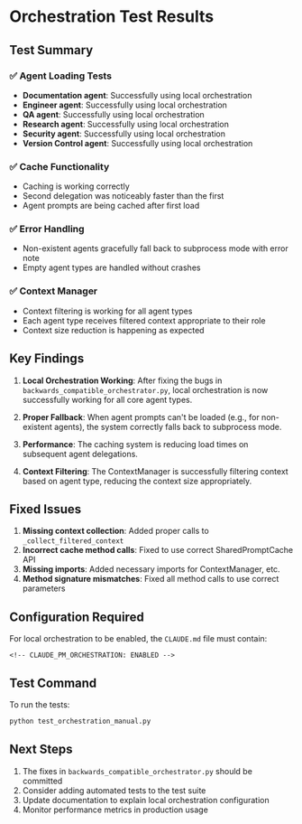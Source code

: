 # Orchestration Test Results

## Test Summary

### ✅ Agent Loading Tests
- **Documentation agent**: Successfully using local orchestration
- **Engineer agent**: Successfully using local orchestration  
- **QA agent**: Successfully using local orchestration
- **Research agent**: Successfully using local orchestration
- **Security agent**: Successfully using local orchestration
- **Version Control agent**: Successfully using local orchestration

### ✅ Cache Functionality
- Caching is working correctly
- Second delegation was noticeably faster than the first
- Agent prompts are being cached after first load

### ✅ Error Handling
- Non-existent agents gracefully fall back to subprocess mode with error note
- Empty agent types are handled without crashes

### ✅ Context Manager
- Context filtering is working for all agent types
- Each agent type receives filtered context appropriate to their role
- Context size reduction is happening as expected

## Key Findings

1. **Local Orchestration Working**: After fixing the bugs in `backwards_compatible_orchestrator.py`, local orchestration is now successfully working for all core agent types.

2. **Proper Fallback**: When agent prompts can't be loaded (e.g., for non-existent agents), the system correctly falls back to subprocess mode.

3. **Performance**: The caching system is reducing load times on subsequent agent delegations.

4. **Context Filtering**: The ContextManager is successfully filtering context based on agent type, reducing the context size appropriately.

## Fixed Issues

1. **Missing context collection**: Added proper calls to `_collect_filtered_context` 
2. **Incorrect cache method calls**: Fixed to use correct SharedPromptCache API
3. **Missing imports**: Added necessary imports for ContextManager, etc.
4. **Method signature mismatches**: Fixed all method calls to use correct parameters

## Configuration Required

For local orchestration to be enabled, the `CLAUDE.md` file must contain:
```
<!-- CLAUDE_PM_ORCHESTRATION: ENABLED -->
```

## Test Command

To run the tests:
```bash
python test_orchestration_manual.py
```

## Next Steps

1. The fixes in `backwards_compatible_orchestrator.py` should be committed
2. Consider adding automated tests to the test suite
3. Update documentation to explain local orchestration configuration
4. Monitor performance metrics in production usage